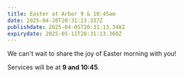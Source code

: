 ```yaml
---
title: Easter at Arbor 9 & 10:45am
date: 2025-04-20T20:31:13.337Z
publishdate: 2025-04-05T20:31:13.348Z
expirydate: 2025-05-11T20:31:13.360Z
---
```

We can't wait to share the joy of Easter morning with you!

Services will be at **9 and 10:45**.